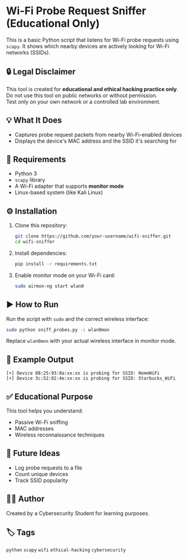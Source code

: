 # Wi-Fi Probe Request Sniffer (Educational Only)

This is a basic Python script that listens for Wi-Fi probe requests using `scapy`. It shows which nearby devices are actively looking for Wi-Fi networks (SSIDs).

## 🔒 Legal Disclaimer
This tool is created for **educational and ethical hacking practice only**.  
Do not use this tool on public networks or without permission.  
Test only on your own network or a controlled lab environment.

## 💡 What It Does
- Captures probe request packets from nearby Wi-Fi-enabled devices
- Displays the device's MAC address and the SSID it's searching for

## 🧰 Requirements

- Python 3
- `scapy` library
- A Wi-Fi adapter that supports **monitor mode**
- Linux-based system (like Kali Linux)

## ⚙️ Installation

1. Clone this repository:
   ```bash
   git clone https://github.com/your-username/wifi-sniffer.git
   cd wifi-sniffer
   ```

2. Install dependencies:
   ```bash
   pip install -r requirements.txt
   ```

3. Enable monitor mode on your Wi-Fi card:
   ```bash
   sudo airmon-ng start wlan0
   ```

## ▶️ How to Run

Run the script with `sudo` and the correct wireless interface:

```bash
sudo python sniff_probes.py -i wlan0mon
```

Replace `wlan0mon` with your actual wireless interface in monitor mode.

## 📘 Example Output

```
[+] Device 88:25:93:8a:xx:xx is probing for SSID: HomeWiFi
[+] Device 3c:52:82:4e:xx:xx is probing for SSID: Starbucks_WiFi
```

## ✅ Educational Purpose

This tool helps you understand:
- Passive Wi-Fi sniffing
- MAC addresses
- Wireless reconnaissance techniques

## 🧠 Future Ideas

- Log probe requests to a file
- Count unique devices
- Track SSID popularity

## 👨‍💻 Author

Created by a Cybersecurity Student for learning purposes.

## 🏷️ Tags

`python` `scapy` `wifi` `ethical-hacking` `cybersecurity`

